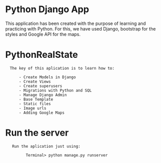 # Python Django App
This application has been created with the purpose of learning and practicing with Python. For this, we have used Django, bootstrap for the styles and Google API for the maps.

# PythonRealState
      
      The key of this aplication is to learn how to:
      
          - Create Models in Django
          - Create Views
          - Create superusers
          - Migrations with Python and SQL
          - Manage Django Admin
          - Base Template
          - Static files
          - Image urls
          - Adding Google Maps
          
 # Run the server
 
       Run the aplication just using:
       
             Terminal> python manage.py runserver
